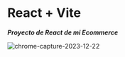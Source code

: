 # React + Vite

**_Proyecto de React de mi Ecommerce_**

![chrome-capture-2023-12-22](https://github.com/Fpelourson/React-Coderhouse/assets/120145930/fb7c233a-7be1-4c52-9ba2-ff1ba8070884)